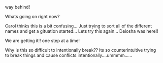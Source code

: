 

way behind!


Whats going on right now?

Carol thinks this is a bit confusing... Just trying to sort all of the different names and get a gituation started... Lets try this again... Deiosha was here!!

We are getting it!! one step at a time!

Why is this so difficult to intentionally break?? Its so counterintuitive trying to break things and cause conflicts intentionally....ummmm......

